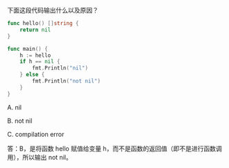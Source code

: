 下面这段代码输出什么以及原因？

```go
func hello() []string {  
    return nil
}

func main() {  
    h := hello
    if h == nil {
        fmt.Println("nil")
    } else {
        fmt.Println("not nil")
    }
}
```
A. nil

B. not nil

C. compilation error


答：B，是将函数 hello 赋值给变量 h，而不是函数的返回值（即不是进行函数调用），所以输出 not nil。